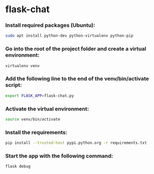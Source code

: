 # flask-chat

### Install required packages (Ubuntu):
```sh
sudo apt install python-dev python-virtualenv python-pip
```

### Go into the root of the project folder and create a virtual environment:
```sh
virtualenv venv
```

### Add the following line to the end of the venv/bin/activate script:
```sh
export FLASK_APP=flask-chat.py
```

### Activate the virtual environment:
```sh
source venv/bin/activate
```

### Install the requirements:
```sh
pip install --trusted-host pypi.python.org -r requirements.txt
```

### Start the app with the following command:
```sh
flask debug
```
